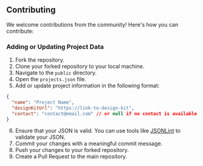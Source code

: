 ## Contributing

We welcome contributions from the community! Here's how you can contribute:

### Adding or Updating Project Data

1. Fork the repository.
2. Clone your forked repository to your local machine.
3. Navigate to the `public` directory.
4. Open the `projects.json` file.
5. Add or update project information in the following format:

```json
{
  "name": "Project Name",
  "designKitUrl": "https://link-to-design-kit",
  "contact": "contact@email.com" // or null if no contact is available
}
```

6. Ensure that your JSON is valid. You can use tools like [JSONLint](https://jsonlint.com/) to validate your JSON.
7. Commit your changes with a meaningful commit message.
8. Push your changes to your forked repository.
9. Create a Pull Request to the main repository.

